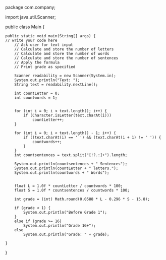
package com.company;

import java.util.Scanner;




public class Main {

    public static void main(String[] args) {
	// write your code here
        // Ask user for text input
        // Calculate and store the number of letters
        // Calculate and store the number of words
        // Calculate and store the number of sentences
        // Apply the formula
        // Print grade as specified

        Scanner readability = new Scanner(System.in);
        System.out.println("Text: ");
        String text = readability.nextLine();

        int countLetter = 0;
        int countwords = 1;


        for (int i = 0; i < text.length(); i++) {
            if (Character.isLetter(text.charAt(i)))
                countLetter++;
        }

        for (int i = 0; i < text.length() - 1; i++) {
            if ((text.charAt(i) == ' ') && (text.charAt(i + 1) != ' ')) {
                countwords++;
            }
        }
        int countsentences = text.split("[!?.:]+").length;

        System.out.println(countsentences + " Sentences");
        System.out.println(countLetter + " letters.");
        System.out.println(countwords + " Words");


        float L = 1.0f * countLetter / countwords * 100;
        float S = 1.0f * countsentences / countwords * 100;

        int grade = (int) Math.round(0.0588 * L - 0.296 * S - 15.8);

        if (grade < 1) {
            System.out.println("Before Grade 1");
        }
        else if (grade >= 16)
            System.out.println("Grade 16+");
        else
            System.out.println("Grade: " + grade);

    }
}
